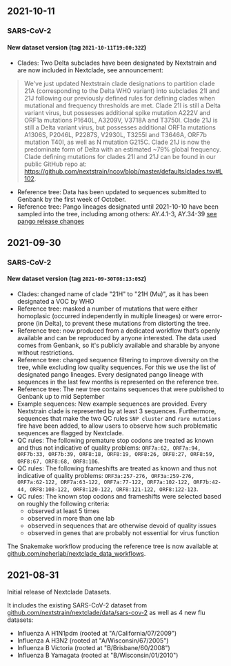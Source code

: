 ## 2021-10-11

### SARS-CoV-2 

#### New dataset version (tag `2021-10-11T19:00:32Z`)

 - Clades: Two Delta subclades have been designated by Nextstrain and are now included in Nextclade, see announcement:
> We've just updated Nextstrain clade designations to partition clade 21A (corresponding to the Delta WHO variant) into subclades 21I and 21J following our previously defined rules for defining clades when mutational and frequency thresholds are met.
> Clade 21I is still a Delta variant virus, but possesses additional spike mutation A222V and ORF1a mutations P1640L, A3209V, V3718A and T3750I. 
> Clade 21J is still a Delta variant virus, but possesses additional ORF1a mutations A1306S, P2046L, P2287S, V2930L, T3255I and T3646A, ORF7b mutation T40I, as well as N mutation G215C. Clade 21J is now the predominate form of Delta with an estimated ~79% global frequency. 
> Clade defining mutations for clades 21I and 21J can be found in our public GitHub repo at: https://github.com/nextstrain/ncov/blob/master/defaults/clades.tsv#L102.
 - Reference tree: Data has been updated to sequences submitted to Genbank by the first week of October.
 - Reference tree: Pango lineages designated until 2021-10-10 have been sampled into the tree, including among others: AY.4.1-3, AY.34-39 [see pango release changes](https://github.com/cov-lineages/pango-designation/compare/v1.2.77...v1.2.84)


## 2021-09-30

### SARS-CoV-2 

#### New dataset version (tag `2021-09-30T08:13:05Z`)

 - Clades: changed name of clade "21H" to "21H (Mu)", as it has been designated a VOC by WHO
 - Reference tree: masked a number of mutations that were either homoplasic (occurred independently in multiple lineages) or were error-prone (in Delta), to prevent these mutations from distorting the tree.
 - Reference tree: now produced from a dedicated workflow that’s openly available and can be reproduced by anyone interested. The data used comes from Genbank, so it's publicly available and sharable by anyone without restrictions.
 - Reference tree: changed sequence filtering to improve diversity on the tree, while excluding low quality sequences. For this we use the list of designated pango lineages. Every designated pango lineage with sequences in the last few months is represented on the reference tree.
 - Reference tree: The new tree contains sequences that were published to Genbank up to mid September
 - Example sequences: New example sequences are provided. Every Nextstrain clade is represented by at least 3 sequences. Furthermore, sequences that make the two QC rules `SNP cluster` and `rare mutations` fire have been added, to allow users to observe how such problematic sequences are flagged by Nextclade.
 - QC rules: The following premature stop codons are treated as known and thus not indicative of quality problems: `ORF7a:62, ORF7a:94, ORF7b:33, ORF7b:39, ORF8:18, ORF8:19, ORF8:26, ORF8:27, ORF8:59, ORF8:67, ORF8:68, ORF8:106`.
 - QC rules: The following frameshifts are treated as known and thus not indicative of quality problems: `ORF3a:257-276, ORF3a:259-276, ORF7a:62-122, ORF7a:63-122, ORF7a:77-122, ORF7a:102-122, ORF7b:42-44, ORF8:108-122, ORF8:120-122, ORF8:121-122, ORF8:122-123`.
 - QC rules: The known stop codons and frameshifts were selected based on roughly the following criteria:
   - observed at least 5 times
   - observed in more than one lab
   - observed in sequences that are otherwise devoid of quality issues
   - observed in genes that are probably not essential for virus function

The Snakemake workflow producing the reference tree is now available at [github.com/neherlab/nextclade_data_workflows](https://github.com/neherlab/nextclade_data_workflows).


## 2021-08-31

Initial release of Nextclade Datasets.

It includes the existing SARS-CoV-2 dataset from 
[github.com/nextstrain/nextclade/data/sars-cov-2](https://github.com/nextstrain/nextclade/tree/0817313f674471a49803cf1970bc92832207b4f5/data/sars-cov-2) as well as 4 new flu datasets: 

 - Influenza A H1N1pdm (rooted at "A/California/07/2009")
 - Influenza A H3N2 (rooted at "A/Wisconsin/67/2005")
 - Influenza B Victoria (rooted at "B/Brisbane/60/2008")
 - Influenza B Yamagata (rooted at "B/Wisconsin/01/2010")
